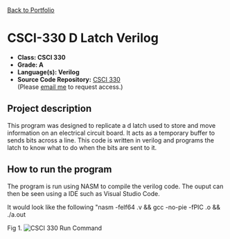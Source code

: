 [Back to Portfolio](./)

CSCI-330 D Latch Verilog
===============

-   **Class: CSCI 330** 
-   **Grade: A** 
-   **Language(s): Verilog** 
-   **Source Code Repository:** [CSCI 330](https://github.com/tylerpoor05/CSCI330)  
    (Please [email me](mailto:mtpoor@csustudent.net) to request access.)

## Project description

This program was designed to replicate a d latch used to store and move information on an electrical circuit board. It acts as a temporary buffer to sends bits across a line. This code is written in verilog and programs the latch to know what to do when the bits are sent to it.

## How to run the program

The program is run using NASM to compile the verilog code. The ouput can then be seen using a IDE such as Visual Studio Code.

It would look like the following "nasm -felf64 <file>.v && gcc -no-pie -fPIC <file>.o && ./a.out

Fig 1.
![CSCI 330 Run Command](https://user-images.githubusercontent.com/65245471/206322873-4d169b9a-6107-4ae4-8a48-0ebb6968b7da.png)
